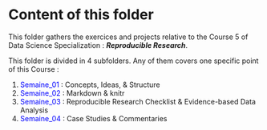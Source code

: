 # Content of this folder

This folder gathers the exercices and projects relative to the Course 5 of Data Science Specialization : ***Reproducible Research***.

This folder is divided in 4 subfolders. Any of them covers one specific point of this Course :

 1. <span style="color:blue">Semaine_01</span> : Concepts, Ideas, & Structure
 2. <span style="color:blue">Semaine_02</span> : Markdown & knitr
 3. <span style="color:blue">Semaine_03</span> : Reproducible Research Checklist & Evidence-based Data Analysis
 4. <span style="color:blue">Semaine_04</span> : Case Studies & Commentaries